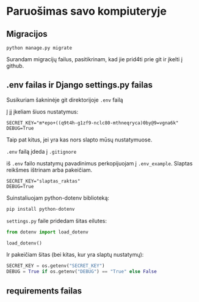 # Paruošimas savo kompiuteryje

## Migracijos

`python manage.py migrate`

Surandam migracijų failus, pasitikrinam, kad jie prid4ti prie git ir įkelti į github.

## .env failas ir Django settings.py failas

Susikuriam šakninėje git direktorijoje `.env` failą

Į jį įkeliam šiuos nustatymus:

```
SECRET_KEY="m*epo+((q9t4h-g1zf9-nclc80-mthneqryca)0by@9=vgna6k"
DEBUG=True
```

Taip pat kitus, jei yra kas nors slapto mūsų nustatymuose.

`.env` failą įdeda į `.gitignore` 

iš `.env` failo nustatymų pavadinimus perkopijuojam į `.env_example`. Slaptas reikšmes ištrinam arba pakeičiam. 

```
SECRET_KEY="slaptas_raktas"
DEBUG=True
```

Suinstaliuojam python-dotenv biblioteką:

```bash
pip install python-dotenv
```

`settings.py` faile pridedam šitas eilutes:

```python
from dotenv import load_dotenv
```

```python
load_dotenv()
```

Ir pakeičiam šitas (bei kitas, kur yra slaptų nustatymų):

```python
SECRET_KEY = os.getenv("SECRET_KEY")
DEBUG = True if os.getenv("DEBUG") == "True" else False
```

## requirements failas




